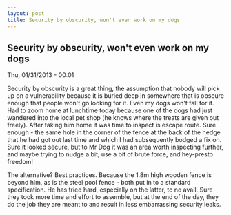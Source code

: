 ```yaml
---
layout: post
title: Security by obscurity, won't even work on my dogs
---
```


Security by obscurity, won't even work on my dogs
-------------------------------------------------
Thu, 01/31/2013 - 00:01

Security by obscurity is a great thing, the assumption that nobody will pick up on a vulnerability because it is buried deep in somewhere that is obscure enough that people won't go looking for it. Even my dogs won't fall for it. Had to zoom home at lunchtime today because one of the dogs had just wandered into the local pet shop (he knows where the treats are given out freely). After taking him home it was time to inspect is escape route. Sure enough - the same hole in the corner of the fence at the back of the hedge that he had got out last time and which I had subsequently bodged a fix on. Sure it looked secure, but to Mr Dog it was an area worth inspecting further, and maybe trying to nudge a bit, use a bit of brute force, and hey-presto freedom!

The alternative? Best practices. Because the 1.8m high wooden fence is beyond him, as is the steel pool fence - both put in to a standard specification. He has tried hard, especially on the latter, to no avail. Sure they took more time and effort to assemble, but at the end of the day, they do the job they are meant to and result in less embarrassing security leaks.
